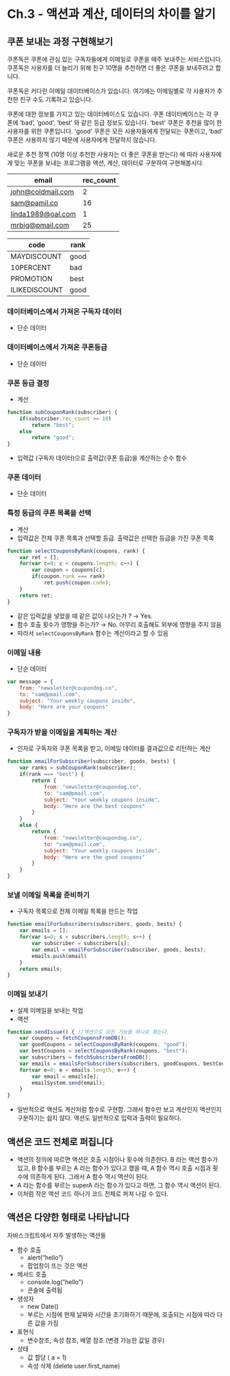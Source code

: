 # Ch.3 - 액션과 계산, 데이터의 차이를 알기

## 쿠폰 보내는 과정 구현해보기

쿠폰독은 쿠폰에 관심 있는 구독자들에게 이메일로 쿠폰을 매주 보내주는 서비스입니다. 쿠폰독은 사용자를 더 늘리기 위해 친구 10명을 추천하면 더 좋은 쿠폰을 보내주려고 합니다. 

쿠폰독은 커다란 이메일 데이터베이스가 있습니다. 여기에는 이메일별로 각 사용자가 추천한 친구 수도 기록하고 있습니다. 

쿠폰에 대한 정보를 가지고 있는 데이터베이스도 있습니다. 쿠폰 데이터베이스는 각 쿠폰에 ‘bad’, ‘good’, ‘best’ 와 같은 등급 정보도 있습니다. ‘best’ 쿠폰은 추천을 많이 한 사용자를 위한 쿠폰입니다. ‘good’ 쿠폰은 모든 사용자들에게 전달되는 쿠폰이고, ‘bad’ 쿠폰은 사용하지 않기 때문에 사용자에게 전달하지 않습니다.

새로운 추천 정책 (10명 이상 추천한 사용자는 더 좋은 쿠폰을 받는다) 에 따라 사용자에게 맞는 쿠폰을 보내는 프로그램을 액션, 계산, 데이터로 구분하여 구현해봅시다.

| email | rec_count |
| --- | --- |
| john@coldmail.com | 2 |
| sam@pamil.co | 16 |
| linda1989@oal.com | 1 |
| mrbig@pmail.com | 25 |

| code | rank |
| --- | --- |
| MAYDISCOUNT | good |
| 10PERCENT | bad |
| PROMOTION | best |
| ILIKEDISCOUNT | good |

### 데이터베이스에서 가져온 구독자 데이터

- 단순 데이터

### 데이터베이스에서 가져온 쿠폰등급

- 단순 데이터

### 쿠폰 등급 결정

- 계산

```jsx
function subCouponRank(subscriber) {
	if(subscriber.rec_count >= 10)
		return "best";
	else
		return "good";
}
```

- 입력값 (구독자 데이터)으로 출력값(쿠폰 등급)을 계산하는 순수 함수

### 쿠폰 데이터

- 단순 데이터

### 특정 등급의 쿠폰 목록을 선택

- 계산
- 입력값은 전체 쿠폰 목록과 선택할 등급. 출력값은 선택한 등급을 가진 쿠폰 목록

```jsx
function selectCouponsByRank(coupons, rank) {
	var ret = [];
	for(var c=0; c < coupons.length; c++) {
		var coupon = coupons[c];
		if(coupon.rank === rank)
			ret.push(coupon.code);
	}
	return ret;
}
```

- 같은 입력값을 넣었을 때 같은 값이 나오는가 ? → Yes.
- 함수 호출 횟수가 영향을 주는가? → No. 아무리 호출해도 외부에 영향을 주지 않음
- 따라서 `selectCouponsByRank` 함수는 계산이라고 할 수 있음

### 이메일 내용

- 단순 데이터

```jsx
var message = {
	from: "newsletter@coupondog.co",
	to: "sam@pmail.com",
	subject: "Your weekly coupons inside",
	body: "Here are your coupons"
}
```

### 구독자가 받을 이메일을 계획하는 계산

- 인자로 구독자와 쿠폰 목록을 받고, 이메일 데이터를 결과값으로 리턴하는 계산

```jsx
function emailForSubscriber(subscriber, goods, bests) {
	var ranks = subCouponRank(subscriber);
	if(rank === "best") {
		return {
			from: "newsletter@coupondog.co",
			to: "sam@pmail.com",
			subject: "Your weekly coupons inside",
			body: "Here are the best coupons"
		}
	}
	else {
		return {
			from: "newsletter@coupondog.co",
			to: "sam@pmail.com",
			subject: "Your weekly coupons inside",
			body: "Here are the good coupons"
		}
	}
}
```

### 보낼 이메일 목록을 준비하기

- 구독자 목록으로 전체 이메일 목록을 만드는 작업

```jsx
function emailForSubscribers(subscribers, goods, bests) {
	var emails = [];
	for(var s=0; s < subscribers.length; s++) {
		var subscriber = subscribers[s];
		var email = emailForSubscriber(subscriber, goods, bests);
		emails.push(email)
	}
	return emails;
}
```

### 이메일 보내기

- 실제 이메일을 보내는 작업
- 액션

```jsx
function sendIssue() { //액션으로 모든 기능을 하나로 묶는다.
	var coupons = fetchCouponsFromDB();
	var goodCoupons = selectCouponsByRank(coupons, "good");
	var bestCoupons = selectCouponsByRank(coupons, "best");
	var subscribers = fetchSubscribersFromDB();
	var emails = emailsForSubscribers(subscribers, goodCoupons, bestCoupons);
	for(var e=0; e < emails.length; e++) {
		var email = emails[e];
		emailSystem.send(email);
	}
}
```

- 일반적으로 액션도 계산처럼 함수로 구현함. 그래서 함수만 보고 계산인지 액션인지 구분하기는 쉽지 않다. 액션도 일반적으로 입력과 출력이 필요하다.

## 액션은 코드 전체로 퍼집니다

- 액션의 정의에 따르면 액션은 호출 시점이나 횟수에 의존한다. B 라는 액션 함수가 있고, B 함수를 부르는 A 라는 함수가 있다고 했을 때, A 함수 역시 호출 시점과 횟수에 의존하게 된다. 그래서 A 함수 역시 액션이 된다.
- A 라는 함수를 부르는 superA 라는 함수가 있다고 하면, 그 함수 역시 액션이 된다.
- 이처럼 작은 액션 코드 하나가 코드 전체로 퍼져 나갈 수 있다.

## 액션은 다양한 형태로 나타납니다

  자바스크립트에서 자주 발생하는 액션들

- 함수 호출
    - alert(”hello”)
    - 팝업창이 뜨는 것은 액션
- 메서드 호출
    - console.log(”hello”)
    - 콘솔에 출력됨
- 생성자
    - new Date()
    - 부르는 시점에 현재 날짜와 시간을 초기화하기 때문에, 호출되는 시점에 따라 다른 값을 가짐
- 표현식
    - 변수참조, 속성 참조, 배열 참조 (변경 가능한 값일 경우)
- 상태
    - 값 할당 ( a = 1)
    - 속성 삭제 (delete user.first_name)